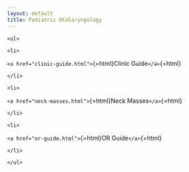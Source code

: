 ```yaml
---
layout: default
title: Pediatric Otolaryngology
---
```

```{=html}
<ul>
```
```{=html}
<li>
```
`<a href="clinic-guide.html">`{=html}Clinic Guide`</a>`{=html}
```{=html}
</li>
```
```{=html}
<li>
```
`<a href="neck-masses.html">`{=html}Neck Masses`</a>`{=html}
```{=html}
</li>
```
```{=html}
<li>
```
`<a href="or-guide.html">`{=html}OR Guide`</a>`{=html}
```{=html}
</li>
```
```{=html}
</ul>
```
